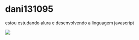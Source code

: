 # dani131095
estou estudando alura e desenvolvendo a linguagem javascript

![](https://www.google.com/url?sa=i&url=https%3A%2F%2Fwww.micoope.com.gt%2Fcajero%2Fagencia-central-moyuta%2F%3Fo%3Ddorohedoro-real-magic-gif-dorohedoro-real-magic-shin-discover-nn-BArB62cr&psig=AOvVaw0RDKJcz4NgFl0bsZBLcOl-&ust=1718977828308000&source=images&cd=vfe&opi=89978449&ved=0CA4QjRxqFwoTCKithMup6oYDFQAAAAAdAAAAABAJ)
